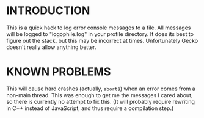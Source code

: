INTRODUCTION
============
This is a quick hack to log error console messages to a file.  All messages will
be logged to "logophile.log" in your profile directory.  It does its best to
figure out the stack, but this may be incorrect at times.  Unfortunately Gecko
doesn't really allow anything better.

KNOWN PROBLEMS
==============
This will cause hard crashes (actually, `abort`s) when an error comes from a
non-main thread.  This was enough to get me the messages I cared about, so there
is currently no attempt to fix this.  (It will probably require rewriting in C++
instead of JavaScript, and thus require a compilation step.)

